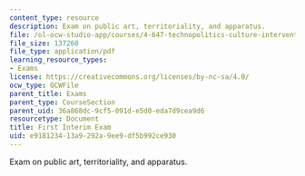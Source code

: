```yaml
---
content_type: resource
description: Exam on public art, territoriality, and apparatus.
file: /ol-ocw-studio-app/courses/4-647-technopolitics-culture-intervention-fall-2014/e918123413a9292a9ee9df5b992ce930_MIT4_647F14_Exam_1.pdf
file_size: 137260
file_type: application/pdf
learning_resource_types:
- Exams
license: https://creativecommons.org/licenses/by-nc-sa/4.0/
ocw_type: OCWFile
parent_title: Exams
parent_type: CourseSection
parent_uid: 36a868dc-9cf5-091d-e5d0-eda7d9cea9d6
resourcetype: Document
title: First Interim Exam
uid: e9181234-13a9-292a-9ee9-df5b992ce930
---
```

Exam on public art, territoriality, and apparatus.